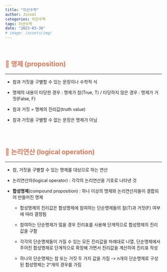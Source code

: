 ```yaml
---
title: "이산수학"
author: Jinsol
categories: 이산수학
tags: 이산수학
date: "2023-03-30"
# image: /assets/img/
---
```


<br>

## <span style="color:#DF7857">🍋 명제 (proposition)</span>

<hr>

- 참과 거짓을 구별할 수 있는 문장이나 수학적 식

- 명제의 내용이 타당한 경우 : 명제가 참(True, T) / 타당하지 않은 경우 : 명제가 거짓(False, F)

- 참과 거짓 = 명제의 진리값(truth value)

- 참과 거짓을 구별할 수 없는 문장은 명제가 아님
    
<br>
<br>

## <span style="color:#DF7857">🍋 논리연산 (logical operation)</span>

<hr>

- 참, 거짓을 구별할 수 있는 명제를 대상으로 하는 연산

- 논리연산자(logical operator) : 각각의 논리연산을 기호로 나타낸 것

- **합성명제**(compound proposition) : 하나 이상의 명제와 논리연산자들이 결합되어 만들어진 명제

    - 합성명제의 진리값은 합성명제에 참여하는 단순명제들의 참(T)과 거짓(F) 여부에 따라 결정됨

    - 참여하는 단순명제가 많을 경우 진리표를 사용해 단계적으로 합성명제의 진리값을 구함

    - 각각의 단순명제들이 가질 수 있는 모든 진리값을 차례대로 나열, 단순명제에서 주어진 합성명제로 단계적으로 확장해 가면서 진리값을 계산하여 진리표 작성

    - 하나의 단순명제는 참 또는 거짓 두 가지 값을 가짐 -> n개의 단순명제로 구성된 합성명제는 2ⁿ개의 경우를 가짐